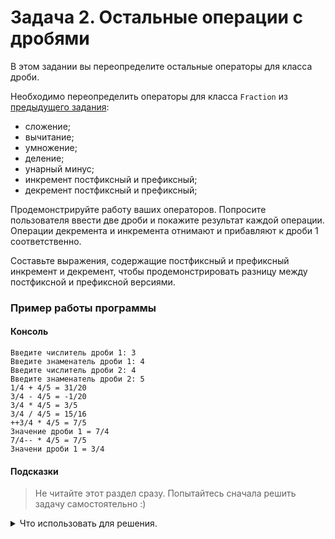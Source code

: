 # Задача 2. Остальные операции с дробями
В этом задании вы переопределите остальные операторы для класса дроби.

Необходимо переопределить операторы для класса `Fraction` из [предыдущего задания](../01):
 - сложение;
 - вычитание;
 - умножение;
 - деление;
 - унарный минус;
 - инкремент постфиксный и префиксный;
 - декремент постфиксный и префиксный;

Продемонстрируйте работу ваших операторов. Попросите пользователя ввести две дроби и покажите результат каждой операции. Операции декремента и инкремента отнимают и прибавляют к дроби 1 соответственно.

Составьте выражения, содержащие постфиксный и префиксный инкремент и декремент, чтобы продемонстрировать разницу между постфиксной и префиксной версиями.

### Пример работы программы
#### Консоль
```
Введите числитель дроби 1: 3
Введите знаменатель дроби 1: 4
Введите числитель дроби 2: 4
Введите знаменатель дроби 2: 5
1/4 + 4/5 = 31/20
3/4 - 4/5 = -1/20
3/4 * 4/5 = 3/5
3/4 / 4/5 = 15/16
++3/4 * 4/5 = 7/5
Значение дроби 1 = 7/4
7/4-- * 4/5 = 7/5
Значени дроби 1 = 3/4
```

#### Подсказки

> Не читайте этот раздел сразу. Попытайтесь сначала решить задачу самостоятельно :)

<details>

<summary>Что использовать для решения.</summary>

Префиксная и постфиксная версии различаются фальшивым аргументом в постфиксной версии.

Не забудьте, что две версии ведут себя по-разному.

Не забудьте написать код, сокращающий дроби.

</details>
